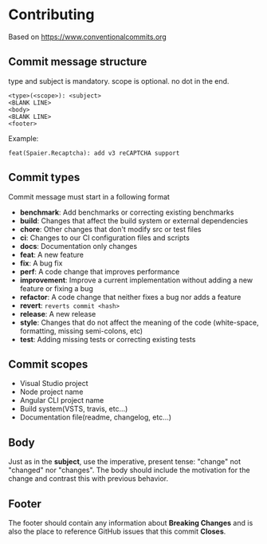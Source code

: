 # Contributing

Based on https://www.conventionalcommits.org

## Commit message structure

type and subject is mandatory.
scope is optional.
no dot in the end.

```
<type>(<scope>): <subject>
<BLANK LINE>
<body>
<BLANK LINE>
<footer>
```

Example:

```
feat(Spaier.Recaptcha): add v3 reCAPTCHA support
```

## Commit types

Commit message must start in a following format

- **benchmark**: Add benchmarks or correcting existing benchmarks
- **build**: Changes that affect the build system or external dependencies
- **chore**: Other changes that don't modify src or test files
- **ci**: Changes to our CI configuration files and scripts
- **docs**: Documentation only changes
- **feat**: A new feature
- **fix**: A bug fix
- **perf**: A code change that improves performance
- **improvement**: Improve a current implementation without adding a new feature or fixing a bug
- **refactor**: A code change that neither fixes a bug nor adds a feature
- **revert**: `reverts commit <hash>`
- **release**: A new release
- **style**: Changes that do not affect the meaning of the code (white-space, formatting, missing semi-colons, etc)
- **test**: Adding missing tests or correcting existing tests

## Commit scopes

- Visual Studio project
- Node project name
- Angular CLI project name
- Build system(VSTS, travis, etc...)
- Documentation file(readme, changelog, etc...)

## Body
Just as in the **subject**, use the imperative, present tense: "change" not "changed" nor "changes".
The body should include the motivation for the change and contrast this with previous behavior.

## Footer
The footer should contain any information about **Breaking Changes** and is also the place to
reference GitHub issues that this commit **Closes**.
